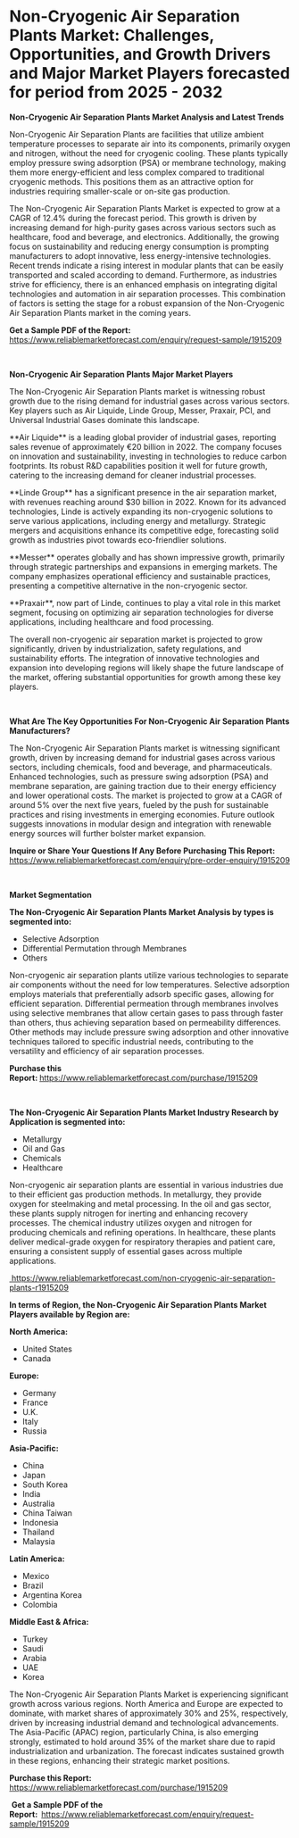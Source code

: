 <p><h1>Non-Cryogenic Air Separation Plants Market: Challenges, Opportunities, and Growth Drivers and Major Market Players forecasted for period from 2025 - 2032</h1></p><p><strong>Non-Cryogenic Air Separation Plants Market Analysis and Latest Trends</strong></p>
<p><p>Non-Cryogenic Air Separation Plants are facilities that utilize ambient temperature processes to separate air into its components, primarily oxygen and nitrogen, without the need for cryogenic cooling. These plants typically employ pressure swing adsorption (PSA) or membrane technology, making them more energy-efficient and less complex compared to traditional cryogenic methods. This positions them as an attractive option for industries requiring smaller-scale or on-site gas production.</p><p>The Non-Cryogenic Air Separation Plants Market is expected to grow at a CAGR of 12.4% during the forecast period. This growth is driven by increasing demand for high-purity gases across various sectors such as healthcare, food and beverage, and electronics. Additionally, the growing focus on sustainability and reducing energy consumption is prompting manufacturers to adopt innovative, less energy-intensive technologies. Recent trends indicate a rising interest in modular plants that can be easily transported and scaled according to demand. Furthermore, as industries strive for efficiency, there is an enhanced emphasis on integrating digital technologies and automation in air separation processes. This combination of factors is setting the stage for a robust expansion of the Non-Cryogenic Air Separation Plants market in the coming years.</p></p>
<p><strong>Get a Sample PDF of the Report:&nbsp;</strong> <a href="https://www.reliablemarketforecast.com/enquiry/request-sample/1915209?utm_campaign=1899&utm_medium=2&utm_source=Github&utm_content=ia&utm_term=12042025&utm_id=non-cryogenic-air-separation-plants">https://www.reliablemarketforecast.com/enquiry/request-sample/1915209</a></p>
<p>&nbsp;</p>
<p><strong>Non-Cryogenic Air Separation Plants Major Market Players</strong></p>
<p><p>The Non-Cryogenic Air Separation Plants market is witnessing robust growth due to the rising demand for industrial gases across various sectors. Key players such as Air Liquide, Linde Group, Messer, Praxair, PCI, and Universal Industrial Gases dominate this landscape.</p><p>**Air Liquide** is a leading global provider of industrial gases, reporting sales revenue of approximately €20 billion in 2022. The company focuses on innovation and sustainability, investing in technologies to reduce carbon footprints. Its robust R&D capabilities position it well for future growth, catering to the increasing demand for cleaner industrial processes.</p><p>**Linde Group** has a significant presence in the air separation market, with revenues reaching around $30 billion in 2022. Known for its advanced technologies, Linde is actively expanding its non-cryogenic solutions to serve various applications, including energy and metallurgy. Strategic mergers and acquisitions enhance its competitive edge, forecasting solid growth as industries pivot towards eco-friendlier solutions.</p><p>**Messer** operates globally and has shown impressive growth, primarily through strategic partnerships and expansions in emerging markets. The company emphasizes operational efficiency and sustainable practices, presenting a competitive alternative in the non-cryogenic sector.</p><p>**Praxair**, now part of Linde, continues to play a vital role in this market segment, focusing on optimizing air separation technologies for diverse applications, including healthcare and food processing. </p><p>The overall non-cryogenic air separation market is projected to grow significantly, driven by industrialization, safety regulations, and sustainability efforts. The integration of innovative technologies and expansion into developing regions will likely shape the future landscape of the market, offering substantial opportunities for growth among these key players.</p></p>
<p>&nbsp;</p>
<p><strong>What Are The Key Opportunities For Non-Cryogenic Air Separation Plants Manufacturers?</strong></p>
<p><p>The Non-Cryogenic Air Separation Plants market is witnessing significant growth, driven by increasing demand for industrial gases across various sectors, including chemicals, food and beverage, and pharmaceuticals. Enhanced technologies, such as pressure swing adsorption (PSA) and membrane separation, are gaining traction due to their energy efficiency and lower operational costs. The market is projected to grow at a CAGR of around 5% over the next five years, fueled by the push for sustainable practices and rising investments in emerging economies. Future outlook suggests innovations in modular design and integration with renewable energy sources will further bolster market expansion.</p></p>
<p><strong>Inquire or Share Your Questions If Any Before Purchasing This Report:</strong> <a href="https://www.reliablemarketforecast.com/enquiry/pre-order-enquiry/1915209?utm_campaign=1899&utm_medium=2&utm_source=Github&utm_content=ia&utm_term=12042025&utm_id=non-cryogenic-air-separation-plants">https://www.reliablemarketforecast.com/enquiry/pre-order-enquiry/1915209</a></p>
<p>&nbsp;</p>
<p><strong>Market Segmentation</strong></p>
<p><strong>The Non-Cryogenic Air Separation Plants Market Analysis by types is segmented into:</strong></p>
<p><ul><li>Selective Adsorption</li><li>Differential Permutation through Membranes</li><li>Others</li></ul></p>
<p><p>Non-cryogenic air separation plants utilize various technologies to separate air components without the need for low temperatures. Selective adsorption employs materials that preferentially adsorb specific gases, allowing for efficient separation. Differential permeation through membranes involves using selective membranes that allow certain gases to pass through faster than others, thus achieving separation based on permeability differences. Other methods may include pressure swing adsorption and other innovative techniques tailored to specific industrial needs, contributing to the versatility and efficiency of air separation processes.</p></p>
<p><strong>Purchase this Report:&nbsp;</strong><a href="https://www.reliablemarketforecast.com/purchase/1915209?utm_campaign=1899&utm_medium=2&utm_source=Github&utm_content=ia&utm_term=12042025&utm_id=non-cryogenic-air-separation-plants">https://www.reliablemarketforecast.com/purchase/1915209</a></p>
<p>&nbsp;</p>
<p><strong>The Non-Cryogenic Air Separation Plants Market Industry Research by Application is segmented into:</strong></p>
<p><ul><li>Metallurgy</li><li>Oil and Gas</li><li>Chemicals</li><li>Healthcare</li></ul></p>
<p><p>Non-cryogenic air separation plants are essential in various industries due to their efficient gas production methods. In metallurgy, they provide oxygen for steelmaking and metal processing. In the oil and gas sector, these plants supply nitrogen for inerting and enhancing recovery processes. The chemical industry utilizes oxygen and nitrogen for producing chemicals and refining operations. In healthcare, these plants deliver medical-grade oxygen for respiratory therapies and patient care, ensuring a consistent supply of essential gases across multiple applications.</p></p>
<p><a href="https://www.reliablemarketforecast.com/non-cryogenic-air-separation-plants-r1915209?utm_campaign=1899&utm_medium=2&utm_source=Github&utm_content=ia&utm_term=12042025&utm_id=non-cryogenic-air-separation-plants">&nbsp;https://www.reliablemarketforecast.com/non-cryogenic-air-separation-plants-r1915209</a></p>
<p><strong>In terms of Region, the Non-Cryogenic Air Separation Plants Market Players available by Region are:</strong></p>
<p>
    <p> <strong> North America: </strong>
        <ul>
            <li>United States</li>
            <li>Canada</li>
        </ul>
        </p> 
    <p> <strong> Europe: </strong>
        <ul>
            <li>Germany</li>
            <li>France</li>
            <li>U.K.</li>
            <li>Italy</li>
            <li>Russia</li>
        </ul>
        </p> 
    <p> <strong> Asia-Pacific: </strong>
        <ul>
            <li>China</li>
            <li>Japan</li>
            <li>South Korea</li>
            <li>India</li>
            <li>Australia</li>
            <li>China Taiwan</li>
            <li>Indonesia</li>
            <li>Thailand</li>
            <li>Malaysia</li>
        </ul>
        </p> 
    <p> <strong> Latin America: </strong>
        <ul>
            <li>Mexico</li>
            <li>Brazil</li>
            <li>Argentina Korea</li>
            <li>Colombia</li>
        </ul>
        </p> 
    <p> <strong> Middle East & Africa: </strong>
        <ul>
            <li>Turkey</li>
            <li>Saudi</li>
            <li>Arabia</li>
            <li>UAE</li>
            <li>Korea</li>
        </ul>
    </p>
    </p>
<p><p>The Non-Cryogenic Air Separation Plants Market is experiencing significant growth across various regions. North America and Europe are expected to dominate, with market shares of approximately 30% and 25%, respectively, driven by increasing industrial demand and technological advancements. The Asia-Pacific (APAC) region, particularly China, is also emerging strongly, estimated to hold around 35% of the market share due to rapid industrialization and urbanization. The forecast indicates sustained growth in these regions, enhancing their strategic market positions.</p></p>
<p><strong>Purchase this Report: </strong><a href="https://www.reliablemarketforecast.com/purchase/1915209?utm_campaign=1899&utm_medium=2&utm_source=Github&utm_content=ia&utm_term=12042025&utm_id=non-cryogenic-air-separation-plants">https://www.reliablemarketforecast.com/purchase/1915209</a></p>
<p>&nbsp;<strong>Get a Sample PDF of the Report:&nbsp;&nbsp;</strong><a href="https://www.reliablemarketforecast.com/enquiry/request-sample/1915209?utm_campaign=1899&utm_medium=2&utm_source=Github&utm_content=ia&utm_term=12042025&utm_id=non-cryogenic-air-separation-plants">https://www.reliablemarketforecast.com/enquiry/request-sample/1915209</a></p>
<p><strong></strong></p>
<p><p></p><p></p><p></p></p>